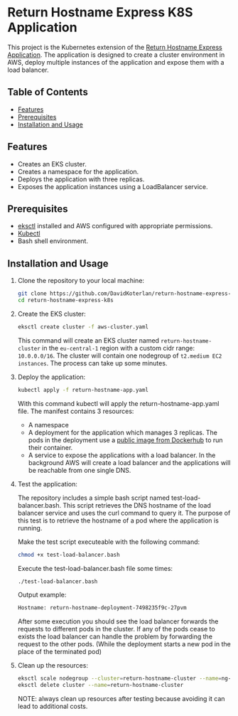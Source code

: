 # Return Hostname Express K8S Application

This project is the Kubernetes extension of the [Return Hostname Express Application](https://github.com/DavidKoterlan/return-hostname-express). The application is designed to create a cluster environment in AWS, deploy multiple instances of the application and expose them with a load balancer.

## Table of Contents
- [Features](#features)
- [Prerequisites](#prerequisites)
- [Installation and Usage](#installation-and-usage)

## Features
- Creates an EKS cluster.
- Creates a namespace for the application.
- Deploys the application with three replicas.
- Exposes the application instances using a LoadBalancer service.

## Prerequisites
- [eksctl](https://eksctl.io/installation/) installed and AWS configured with appropriate permissions.
- [Kubectl](https://kubernetes.io/docs/tasks/tools/install-kubectl/)
- Bash shell environment.

## Installation and Usage

1. Clone the repository to your local machine:
    ```bash
    git clone https://github.com/DavidKoterlan/return-hostname-express-k8s.git
    cd return-hostname-express-k8s
    ```

2. Create the EKS cluster:
    ```bash
    eksctl create cluster -f aws-cluster.yaml
    ```
    This command will create an EKS cluster named `return-hostname-cluster` in the `eu-central-1` region with a custom cidr range: `10.0.0.0/16`. The cluster will contain one nodegroup of `t2.medium EC2 instances`. The process can take up some minutes.

3. Deploy the application:
    ```bash
    kubectl apply -f return-hostname-app.yaml
    ```
    With this command kubectl will apply the return-hostname-app.yaml file. The manifest contains 3 resources:
    - A namespace
    - A deployment for the application which manages 3 replicas. The pods in the deployment use a [public image from Dockerhub](https://hub.docker.com/r/dkoterlan/return-hostname-express) to run their container.
    - A service to expose the applications with a load balancer. In the background AWS will create a load balancer and the applications will be reachable from one single DNS.

4. Test the application:
   
    The repository includes a simple bash script named test-load-balancer.bash. This script retrieves the DNS hostname of the load balancer service and uses the curl command to query it. The purpose of this test is to retrieve the hostname of a pod where the application is running.

    Make the test script executeable with the following command:
    ```bash
    chmod +x test-load-balancer.bash
    ```

    Execute the test-load-balancer.bash file some times:
    ```bash
    ./test-load-balancer.bash
    ```

    Output example: 
    ```bash
    Hostname: return-hostname-deployment-7498235f9c-27pvm
    ```
    After some execution you should see the load balancer forwards the requests to different pods in the cluster. If any of the pods cease to exists the load balancer can handle the problem by forwarding the request to the other pods. (While the deployment starts a new pod in the place of the terminated pod)

6. Clean up the resources:
    ```bash
    eksctl scale nodegroup --cluster=return-hostname-cluster --name=ng-1 --nodes=0
    eksctl delete cluster --name=return-hostname-cluster
    ```
    NOTE: always clean up resources after testing because avoiding it can lead to additional costs.

